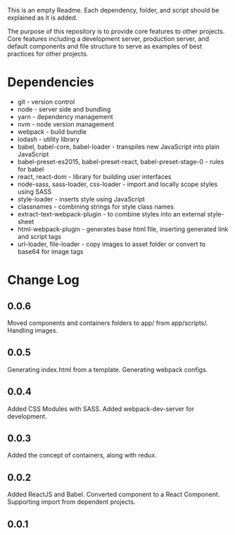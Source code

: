 

This is an empty Readme. Each dependency, folder, and script should be explained as it is added.

The purpose of this repository is to provide core features to other projects. Core features including a development server, production server, and default components and file structure to serve as examples of best practices for other projects.


# Dependencies

* git - version control
* node - server side and bundling
* yarn - dependency management
* nvm - node version management
* webpack - build bundle
* lodash - utility library
* babel, babel-core, babel-loader - transpiles new JavaScript into plain JavaScript
* babel-preset-es2015, babel-preset-react, babel-preset-stage-0 - rules for babel
* react, react-dom - library for building user interfaces
* node-sass, sass-loader, css-loader - import and locally scope styles using SASS
* style-loader - inserts style using JavaScript
* classnames - combining strings for style class names
* extract-text-webpack-plugin - to combine styles into an external style-sheet
* html-webpack-plugin - generates base html file, inserting generated link and script tags
* url-loader, file-loader - copy images to asset folder or convert to base64 for image tags

# Change Log

## 0.0.6
Moved components and containers folders to app/ from app/scripts/. Handling images.

## 0.0.5
Generating index.html from a template. Generating webpack configs.

## 0.0.4
Added CSS Modules with SASS. Added webpack-dev-server for development.

## 0.0.3
Added the concept of containers, along with redux.

## 0.0.2
Added ReactJS and Babel. Converted component to a React Component. Supporting import from dependent projects.

## 0.0.1
